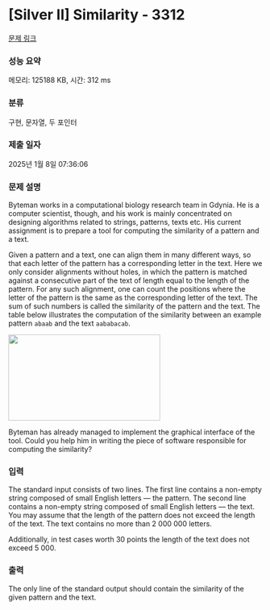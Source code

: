 # [Silver II] Similarity - 3312 

[문제 링크](https://www.acmicpc.net/problem/3312) 

### 성능 요약

메모리: 125188 KB, 시간: 312 ms

### 분류

구현, 문자열, 두 포인터

### 제출 일자

2025년 1월 8일 07:36:06

### 문제 설명

<p>Byteman works in a computational biology research team in Gdynia. He is a computer scientist, though, and his work is mainly concentrated on designing algorithms related to strings, patterns, texts etc. His current assignment is to prepare a tool for computing the similarity of a pattern and a text.</p>

<p>Given a pattern and a text, one can align them in many different ways, so that each letter of the pattern has a corresponding letter in the text. Here we only consider alignments without holes, in which the pattern is matched against a consecutive part of the text of length equal to the length of the pattern. For any such alignment, one can count the positions where the letter of the pattern is the same as the corresponding letter of the text. The sum of such numbers is called the similarity of the pattern and the text. The table below illustrates the computation of the similarity between an example pattern <code>abaab</code> and the text <code>aababacab</code>.</p>

<p><img alt="" src="https://onlinejudgeimages.s3-ap-northeast-1.amazonaws.com/problem/3312/1.png" style="height:171px; width:301px"></p>

<p>Byteman has already managed to implement the graphical interface of the tool. Could you help him in writing the piece of software responsible for computing the similarity?</p>

### 입력 

 <p>The standard input consists of two lines. The first line contains a non-empty string composed of small English letters — the pattern. The second line contains a non-empty string composed of small English letters — the text. You may assume that the length of the pattern does not exceed the length of the text. The text contains no more than 2 000 000 letters.</p>

<p>Additionally, in test cases worth 30 points the length of the text does not exceed 5 000.</p>

### 출력 

 <p>The only line of the standard output should contain the similarity of the given pattern and the text.</p>


